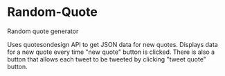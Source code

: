 # Random-Quote
Random quote generator

Uses quotesondesign API to get JSON data for new quotes. Displays data for a new quote every time "new quote" button is clicked.
There is also a button that allows each tweet to be tweeted by clicking "tweet quote" button.

